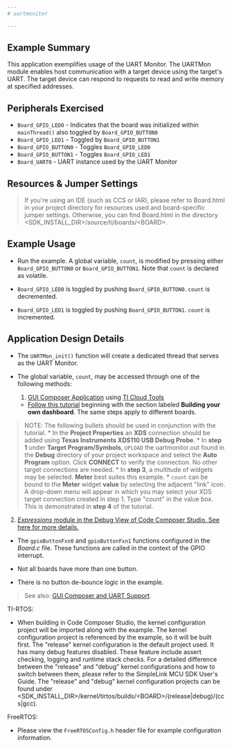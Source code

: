 ```yaml
---
# uartmonitor

---
```


## Example Summary

This application exemplifies usage of the UART Monitor. The UARTMon module
enables host communication with a target device using the target's UART. The
target device can respond to requests to read and write memory at specified
addresses.

## Peripherals Exercised

* `Board_GPIO_LED0` - Indicates that the board was initialized within
`mainThread()` also toggled by `Board_GPIO_BUTTON0`
* `Board_GPIO_LED1` - Toggled by `Board_GPIO_BUTTON1`
* `Board_GPIO_BUTTON0` - Toggles `Board_GPIO_LED0`
* `Board_GPIO_BUTTON1` - Toggles `Board_GPIO_LED1`
* `Board_UART0` - UART instance used by the UART Monitor

## Resources & Jumper Settings

> If you're using an IDE (such as CCS or IAR), please refer to Board.html in
your project directory for resources used and board-specific jumper settings.
Otherwise, you can find Board.html in the directory
&lt;SDK_INSTALL_DIR&gt;/source/ti/boards/&lt;BOARD&gt;.


## Example Usage

* Run the example. A global variable, `count`, is modified by pressing either
`Board_GPIO_BUTTON0` or `Board_GPIO_BUTTON1`. Note that `count` is declared as
volatile.

* `Board_GPIO_LED0` is toggled by pushing `Board_GPIO_BUTTON0`. `count` is
decremented.
* `Board_GPIO_LED1` is toggled by pushing `Board_GPIO_BUTTON1`. `count` is
incremented.

## Application Design Details

* The `UARTMon_init()` function will create a dedicated thread that serves as
the UART Monitor.

* The global variable, `count`, may be accessed through one of the following
methods:

  1. [GUI Composer Application](https://dev.ti.com/gc/designer/help/Tutorials/GettingStarted/)
using [TI Cloud Tools](https://dev.ti.com/)
    * [Follow
this tutorial](https://dev.ti.com/gc/designer/help/Tutorials/monitor/index.html)
beginning with the section labeled __Building your own dashboard__.
The same steps apply to different boards.
>NOTE: The following bullets should be used in conjunction with the tutorial.
    * In the __Project Properties__ an __XDS__ connection should be added using
__Texas Instruments XDS110 USB Debug Probe__.
    * In __step 1__ under __Target Program/Symbols__, `UPLOAD` the
uartmonitor.out found in the __Debug__ directory of your project workspace and
select the __Auto Program__ option. Click __CONNECT__ to verify the connection.
No other target connections are needed.
    * In __step 3__, a multitude of widgets may be selected. __Meter__ best
suites this example.
        * `count` can be bound to the __Meter__ widget __value__ by selecting
        the adjacent "link" icon. A drop-down menu will appear in which you may
        select your XDS target connection created in step 1. Type "count" in
        the value box. This is demonstrated in __step 4__ of the tutorial.
  2. [*Expressions* module in the Debug View of Code Composer Studio. See
 here for more details.](http://processors.wiki.ti.com/index.php/Using_UARTMon)

* The `gpioButtonFxn0` and `gpioButtonFxn1` functions configured in the
*Board.c* file. These functions are called in the context of the GPIO interrupt.

* Not all boards have more than one button.

* There is no button de-bounce logic in the example.

> See also:
[GUI Composer and UART Support](http://processors.wiki.ti.com/index.php/ProgramModelUart_GuiComposer).

TI-RTOS:

* When building in Code Composer Studio, the kernel configuration project will
be imported along with the example. The kernel configuration project is
referenced by the example, so it will be built first. The "release" kernel
configuration is the default project used. It has many debug features disabled.
These feature include assert checking, logging and runtime stack checks. For a
detailed difference between the "release" and "debug" kernel configurations and
how to switch between them, please refer to the SimpleLink MCU SDK User's
Guide. The "release" and "debug" kernel configuration projects can be found
under &lt;SDK_INSTALL_DIR&gt;/kernel/tirtos/builds/&lt;BOARD&gt;/(release|debug)/(ccs|gcc).

FreeRTOS:

* Please view the `FreeRTOSConfig.h` header file for example configuration
information.
